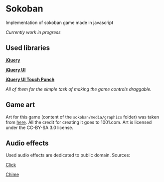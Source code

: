 # Sokoban
Implementation of sokoban game made in javascript

*Currently work in progress*

## Used libraries
**[jQuery](http://jquery.com/)**

**[jQuery UI](http://jqueryui.com/)**

**[jQuery UI Touch Punch](https://github.com/furf/jquery-ui-touch-punch)**

*All of them for the simple task of making the game controls draggable.*

## Game art
Art for this game (content of the ```sokoban/media/graphics``` folder) was taken from [here](https://opengameart.org/content/sokoban-pack). All the credit for creating it goes to 1001.com.
Art is licensed under the CC-BY-SA 3.0 license.

## Audio effects
Used audio effects are dedicated to public domain. Sources:

[Click](https://freesound.org/people/florian_reinke/sounds/63531/)

[Chime](https://freesound.org/people/Raclure/sounds/405546/)